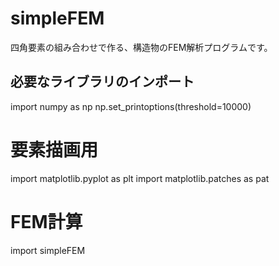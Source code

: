 # simpleFEM

四角要素の組み合わせで作る、構造物のFEM解析プログラムです。

## 必要なライブラリのインポート

import numpy as np
np.set_printoptions(threshold=10000)
# 要素描画用
import matplotlib.pyplot as plt
import matplotlib.patches as pat

# FEM計算
import simpleFEM
